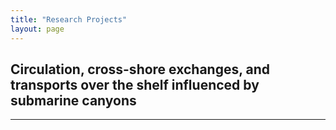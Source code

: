 ```yaml
---
title: "Research Projects"
layout: page
---
```


## Circulation, cross-shore exchanges, and transports over the shelf influenced by submarine canyons





______________________________________________________________________________________________________
